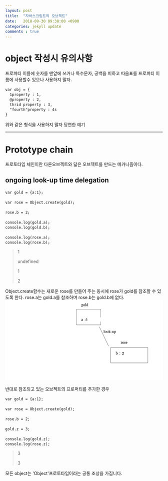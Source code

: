 ```yaml
---
layout: post
title:  "자바스크립트의 오브젝트"
date:   2018-09-30 09:38:00 +0900
categories: jekyll update
comments : true
---
```


# object 작성시 유의사항

프로퍼티 이름에 숫자를 맨앞에 쓰거나 특수문자, 공백을 피하고 따옴표를 프로퍼티 이름에 사용할수 있으나 사용하지 말자.

```
var obj = {
  1property : 1,
  @property : 2,
  thrid property : 3,
  "fourth"property : 4s
}
```
위와 같은 형식을 사용하지 말자 당연한 얘기

---

# Prototype chain

프로토타입 체인이란 다른오브젝트와 닯은 오브젝트를 만드는 메카니즘이다.

## ongoing look-up time delegation

```
var gold = {a:1};

var rose = Object.create(gold);

rose.b = 2;

console.log(gold.a);
console.log(gold.b);

console.log(rose.a);
console.log(rose.b);
```
>1
>
>undefined
>
>1
>
>2

Object.create함수는 새로운 rose를 만들어 주는 동시에 rose가 gold를 참조할 수 있도록 한다.
rose.a는 gold.a를 참조하며 rose.b는 gold.b에 없다.
![Prototype chain](https://github.com/gwnuysw/gwnuysw.github.io/blob/master/_images/javascript/prototype_chain.png?raw=true)

반대로 참조되고 있는 오브젝트의 프로퍼티를 추가한 경우

```
var gold = {a:1};

var rose = Object.create(gold);

rose.b = 2;

gold.z = 3;

console.log(gold.z);
console.log(rose.z);
```
>3
>
>3



모든 object는 'Object'프로토타입이라는 공통 조상을 가집니다.
